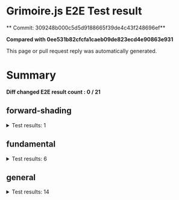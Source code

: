 # Grimoire.js E2E Test result

** Commit: 309248b000c5d5d9188665f39de4c43f248696ef**

**Compared with 0ee531b82cfcfa1caeb09de823ecd4e90863e931**

This page or pull request reply was automatically generated.

# Summary

**Diff changed E2E result count : 0 / 21**



## forward-shading

<details>
    <summary>Test results: 1</summary>

### 0:forward-shading/pbr-rougness-metallic\[NOT TESTED BEFORE\]

* load: 1370
* waitFor: 




<img src="https://156-108731811-gh.circle-artifacts.com/0/tmp/circle-artifacts.OdgY6JK/current/forward-shadingpbr-rougness-metallic.png"/>




<a href="http://jsrun.it/kyasbal/gCfn3#gltf&#x3D;staging-309248b000c5d5d9188665f39de4c43f248696ef">OPEN</a>



<details>
    <summary>Logs</summary>

```
log:%cGrimoire.js v0.21.1
plugins:

  1 : grimoirejs-math@1.15.1
  2 : grimoirejs-fundamental@0.32.3
  3 : grimoirejs-forward-shading@1.10.1

To suppress this message,please inject a line &quot;gr.debug &#x3D; false;&quot; on the initializing timing. color:#44F;font-weight:bold;
```

</details>

<details>
    <summary>Meta</summary>


|Key|Value|
|:-:|:-:|
|config|[object Object]|
|loadTime|1370|
|logs|[object Object]|
|diffTestResult|true|
|url|http://jsrun.it/kyasbal/gCfn3#gltf&#x3D;staging-309248b000c5d5d9188665f39de4c43f248696ef|


</details>

<details>
    <summary>Config</summary>


|Key|Value|
|:-:|:-:|
|url|http://jsrun.it/kyasbal/gCfn3|
|timeout|100000|
|waitFor||
|width|640|
|height|480|
|threshold|3%|
|shift|2|
|group|forward-shading|
|name|pbr-rougness-metallic|


</details>


---

 

</details>


## fundamental

<details>
    <summary>Test results: 6</summary>

### 0:fundamental/texture-direction\[NOT TESTED BEFORE\]

* load: 2197
* waitFor: 




<img src="https://156-108731811-gh.circle-artifacts.com/1/tmp/circle-artifacts.hIWWI8Y/current/fundamentaltexture-direction.png"/>




<a href="https://codepen.io/kyasbal-1994/debug/gXMBJV#gltf&#x3D;staging-309248b000c5d5d9188665f39de4c43f248696ef">OPEN</a>



<details>
    <summary>Logs</summary>

```
log:%cGrimoire.js v0.21.1
plugins:

  1 : grimoirejs-math@1.15.1
  2 : grimoirejs-fundamental@0.32.3

To suppress this message,please inject a line &quot;gr.debug &#x3D; false;&quot; on the initializing timing. color:#44F;font-weight:bold;
```

</details>

<details>
    <summary>Meta</summary>


|Key|Value|
|:-:|:-:|
|config|[object Object]|
|loadTime|2197|
|logs|[object Object]|
|diffTestResult|true|
|url|https://codepen.io/kyasbal-1994/debug/gXMBJV#gltf&#x3D;staging-309248b000c5d5d9188665f39de4c43f248696ef|


</details>

<details>
    <summary>Config</summary>


|Key|Value|
|:-:|:-:|
|url|https://codepen.io/kyasbal-1994/debug/gXMBJV|
|timeout|100000|
|waitFor||
|width|640|
|height|480|
|threshold|3%|
|shift|2|
|group|fundamental|
|name|texture-direction|


</details>


---


### 1:fundamental/uv\[NOT TESTED BEFORE\]

* load: 1618
* waitFor: 




<img src="https://156-108731811-gh.circle-artifacts.com/2/tmp/circle-artifacts.YwKa301/current/fundamentaluv.png"/>




<a href="https://codepen.io/kyasbal-1994/debug/vWXLLK#gltf&#x3D;staging-309248b000c5d5d9188665f39de4c43f248696ef">OPEN</a>



<details>
    <summary>Logs</summary>

```
log:%cGrimoire.js v0.21.1
plugins:

  1 : grimoirejs-math@1.15.1
  2 : grimoirejs-fundamental@0.32.3

To suppress this message,please inject a line &quot;gr.debug &#x3D; false;&quot; on the initializing timing. color:#44F;font-weight:bold;
```

</details>

<details>
    <summary>Meta</summary>


|Key|Value|
|:-:|:-:|
|config|[object Object]|
|loadTime|1618|
|logs|[object Object]|
|diffTestResult|true|
|url|https://codepen.io/kyasbal-1994/debug/vWXLLK#gltf&#x3D;staging-309248b000c5d5d9188665f39de4c43f248696ef|


</details>

<details>
    <summary>Config</summary>


|Key|Value|
|:-:|:-:|
|url|https://codepen.io/kyasbal-1994/debug/vWXLLK|
|timeout|100000|
|waitFor||
|width|640|
|height|480|
|threshold|3%|
|shift|2|
|group|fundamental|
|name|uv|


</details>


---


### 2:fundamental/normal\[NOT TESTED BEFORE\]

* load: 1495
* waitFor: 




<img src="https://156-108731811-gh.circle-artifacts.com/3/tmp/circle-artifacts.tHBZvMI/current/fundamentalnormal.png"/>




<a href="https://codepen.io/kyasbal-1994/debug/RjGroo#gltf&#x3D;staging-309248b000c5d5d9188665f39de4c43f248696ef">OPEN</a>



<details>
    <summary>Logs</summary>

```
log:%cGrimoire.js v0.21.1
plugins:

  1 : grimoirejs-math@1.15.1
  2 : grimoirejs-fundamental@0.32.3

To suppress this message,please inject a line &quot;gr.debug &#x3D; false;&quot; on the initializing timing. color:#44F;font-weight:bold;
```

</details>

<details>
    <summary>Meta</summary>


|Key|Value|
|:-:|:-:|
|config|[object Object]|
|loadTime|1495|
|logs|[object Object]|
|diffTestResult|true|
|url|https://codepen.io/kyasbal-1994/debug/RjGroo#gltf&#x3D;staging-309248b000c5d5d9188665f39de4c43f248696ef|


</details>

<details>
    <summary>Config</summary>


|Key|Value|
|:-:|:-:|
|url|https://codepen.io/kyasbal-1994/debug/RjGroo|
|timeout|100000|
|waitFor||
|width|640|
|height|480|
|threshold|3%|
|shift|2|
|group|fundamental|
|name|normal|


</details>


---


### 3:fundamental/canvasFollowRelative\[NOT TESTED BEFORE\]

* load: 1710
* waitFor: 




<img src="https://156-108731811-gh.circle-artifacts.com/0/tmp/circle-artifacts.OdgY6JK/current/fundamentalcanvasFollowRelative.png"/>




<a href="https://codepen.io/kyasbal-1994/debug/bf323f6b9725ceb75f0865d6dddd68b9#gltf&#x3D;staging-309248b000c5d5d9188665f39de4c43f248696ef">OPEN</a>



<details>
    <summary>Logs</summary>

```
log:%cGrimoire.js v0.21.1
plugins:

  1 : grimoirejs-math@1.15.1
  2 : grimoirejs-fundamental@0.32.3

To suppress this message,please inject a line &quot;gr.debug &#x3D; false;&quot; on the initializing timing. color:#44F;font-weight:bold;
```

</details>

<details>
    <summary>Meta</summary>


|Key|Value|
|:-:|:-:|
|config|[object Object]|
|loadTime|1710|
|logs|[object Object]|
|diffTestResult|true|
|url|https://codepen.io/kyasbal-1994/debug/bf323f6b9725ceb75f0865d6dddd68b9#gltf&#x3D;staging-309248b000c5d5d9188665f39de4c43f248696ef|


</details>

<details>
    <summary>Config</summary>


|Key|Value|
|:-:|:-:|
|url|https://codepen.io/kyasbal-1994/debug/bf323f6b9725ceb75f0865d6dddd68b9|
|timeout|100000|
|waitFor||
|width|640|
|height|480|
|threshold|3%|
|shift|2|
|group|fundamental|
|name|canvasFollowRelative|


</details>


---


### 4:fundamental/canvasConsiderBorder\[NOT TESTED BEFORE\]

* load: 863
* waitFor: 




<img src="https://156-108731811-gh.circle-artifacts.com/1/tmp/circle-artifacts.hIWWI8Y/current/fundamentalcanvasConsiderBorder.png"/>




<a href="https://codepen.io/kyasbal-1994/debug/d448653295e3678bdbbc626bf9192f79#gltf&#x3D;staging-309248b000c5d5d9188665f39de4c43f248696ef">OPEN</a>



<details>
    <summary>Logs</summary>

```
log:%cGrimoire.js v0.21.1
plugins:

  1 : grimoirejs-math@1.15.1
  2 : grimoirejs-fundamental@0.32.3

To suppress this message,please inject a line &quot;gr.debug &#x3D; false;&quot; on the initializing timing. color:#44F;font-weight:bold;
```

</details>

<details>
    <summary>Meta</summary>


|Key|Value|
|:-:|:-:|
|config|[object Object]|
|loadTime|863|
|logs|[object Object]|
|diffTestResult|true|
|url|https://codepen.io/kyasbal-1994/debug/d448653295e3678bdbbc626bf9192f79#gltf&#x3D;staging-309248b000c5d5d9188665f39de4c43f248696ef|


</details>

<details>
    <summary>Config</summary>


|Key|Value|
|:-:|:-:|
|url|https://codepen.io/kyasbal-1994/debug/d448653295e3678bdbbc626bf9192f79|
|timeout|100000|
|waitFor||
|width|640|
|height|480|
|threshold|3%|
|shift|2|
|group|fundamental|
|name|canvasConsiderBorder|


</details>


---


### 5:fundamental/dynamicParentSizeChange\[NOT TESTED BEFORE\]

* load: 1431
* waitFor: 




<img src="https://156-108731811-gh.circle-artifacts.com/2/tmp/circle-artifacts.YwKa301/current/fundamentaldynamicParentSizeChange.png"/>




<a href="https://codepen.io/kyasbal-1994/debug/074bef092e7a50ed3e33fe7c75c923e6#gltf&#x3D;staging-309248b000c5d5d9188665f39de4c43f248696ef">OPEN</a>



<details>
    <summary>Logs</summary>

```
log:%cGrimoire.js v0.21.1
plugins:

  1 : grimoirejs-math@1.15.1
  2 : grimoirejs-fundamental@0.32.3

To suppress this message,please inject a line &quot;gr.debug &#x3D; false;&quot; on the initializing timing. color:#44F;font-weight:bold;
```

</details>

<details>
    <summary>Meta</summary>


|Key|Value|
|:-:|:-:|
|config|[object Object]|
|loadTime|1431|
|logs|[object Object]|
|diffTestResult|true|
|url|https://codepen.io/kyasbal-1994/debug/074bef092e7a50ed3e33fe7c75c923e6#gltf&#x3D;staging-309248b000c5d5d9188665f39de4c43f248696ef|


</details>

<details>
    <summary>Config</summary>


|Key|Value|
|:-:|:-:|
|url|https://codepen.io/kyasbal-1994/debug/074bef092e7a50ed3e33fe7c75c923e6|
|timeout|100000|
|waitFor||
|width|640|
|height|480|
|threshold|3%|
|shift|2|
|group|fundamental|
|name|dynamicParentSizeChange|


</details>


---

 

</details>


## general

<details>
    <summary>Test results: 14</summary>

### 0:general/earth\[NOT TESTED BEFORE\]

* load: 2547
* waitFor: 




<img src="https://156-108731811-gh.circle-artifacts.com/3/tmp/circle-artifacts.tHBZvMI/current/generalearth.png"/>




<a href="http://jsrun.it/cx20/89C8#gltf&#x3D;staging-309248b000c5d5d9188665f39de4c43f248696ef">OPEN</a>



<details>
    <summary>Logs</summary>

```
log:%cGrimoire.js v0.20.1
plugins:

  1 : grimoirejs-math@1.15.1
  2 : grimoirejs-fundamental@0.30.4
  3 : grimoirejs-preset-basic@1.11.15
  4 : grimoirejs-forward-shading@1.10.1

To suppress this message,please inject a line &quot;gr.debug &#x3D; false;&quot; on the initializing timing. color:#44F;font-weight:bold;
```

</details>

<details>
    <summary>Meta</summary>


|Key|Value|
|:-:|:-:|
|config|[object Object]|
|loadTime|2547|
|logs|[object Object]|
|diffTestResult|true|
|url|http://jsrun.it/cx20/89C8#gltf&#x3D;staging-309248b000c5d5d9188665f39de4c43f248696ef|


</details>

<details>
    <summary>Config</summary>


|Key|Value|
|:-:|:-:|
|url|http://jsrun.it/cx20/89C8|
|timeout|100000|
|waitFor||
|width|640|
|height|480|
|threshold|3%|
|shift|2|
|group|general|
|name|earth|


</details>


---


### 1:general/gltf\[NOT TESTED BEFORE\]

* load: 733
* waitFor: 




<img src="https://156-108731811-gh.circle-artifacts.com/0/tmp/circle-artifacts.OdgY6JK/current/generalgltf.png"/>




<a href="http://jsrun.it/cx20/6ojC#gltf&#x3D;staging-309248b000c5d5d9188665f39de4c43f248696ef">OPEN</a>



<details>
    <summary>Logs</summary>

```
log:%cGrimoire.js v0.20.0
plugins:

  1 : grimoirejs-math@1.14.6
  2 : grimoirejs-fundamental@0.28.2
  3 : grimoirejs-preset-basic@1.11.3
  4 : grimoirejs-animation@1.2.0
  5 : grimoirejs-forward-shading@1.7.3
  6 : grimoirejs-gltf@2.2.1

To suppress this message,please inject a line &quot;gr.debug &#x3D; false;&quot; on the initializing timing. color:#44F;font-weight:bold;
```

</details>

<details>
    <summary>Meta</summary>


|Key|Value|
|:-:|:-:|
|config|[object Object]|
|loadTime|733|
|logs|[object Object]|
|diffTestResult|true|
|url|http://jsrun.it/cx20/6ojC#gltf&#x3D;staging-309248b000c5d5d9188665f39de4c43f248696ef|


</details>

<details>
    <summary>Config</summary>


|Key|Value|
|:-:|:-:|
|url|http://jsrun.it/cx20/6ojC|
|timeout|100000|
|waitFor||
|width|640|
|height|480|
|threshold|3%|
|shift|2|
|group|general|
|name|gltf|


</details>


---


### 2:general/posteffect\[NOT TESTED BEFORE\]

* load: 2311
* waitFor: 




<img src="https://156-108731811-gh.circle-artifacts.com/1/tmp/circle-artifacts.hIWWI8Y/current/generalposteffect.png"/>




<a href="http://jsrun.it/cx20/snhP#gltf&#x3D;staging-309248b000c5d5d9188665f39de4c43f248696ef">OPEN</a>



<details>
    <summary>Logs</summary>

```
log:%cGrimoire.js v0.19.5
plugins:

  1 : grimoirejs-math@1.14.3
  2 : grimoirejs-fundamental@0.28.2
  3 : grimoirejs-preset-basic@1.11.0

To suppress this message,please inject a line &quot;gr.debug &#x3D; false;&quot; on the initializing timing. color:#44F;font-weight:bold;
```

</details>

<details>
    <summary>Meta</summary>


|Key|Value|
|:-:|:-:|
|config|[object Object]|
|loadTime|2311|
|logs|[object Object]|
|diffTestResult|true|
|url|http://jsrun.it/cx20/snhP#gltf&#x3D;staging-309248b000c5d5d9188665f39de4c43f248696ef|


</details>

<details>
    <summary>Config</summary>


|Key|Value|
|:-:|:-:|
|url|http://jsrun.it/cx20/snhP|
|timeout|100000|
|waitFor||
|width|640|
|height|480|
|threshold|3%|
|shift|2|
|group|general|
|name|posteffect|


</details>


---


### 3:general/primitives\[NOT TESTED BEFORE\]

* load: 2098
* waitFor: 




<img src="https://156-108731811-gh.circle-artifacts.com/2/tmp/circle-artifacts.YwKa301/current/generalprimitives.png"/>




<a href="http://jsrun.it/cx20/WWUy#gltf&#x3D;staging-309248b000c5d5d9188665f39de4c43f248696ef">OPEN</a>



<details>
    <summary>Logs</summary>

```
log:%cGrimoire.js v0.20.0
plugins:

  1 : grimoirejs-math@1.14.7
  2 : grimoirejs-fundamental@0.29.2
  3 : grimoirejs-preset-basic@1.11.5

To suppress this message,please inject a line &quot;gr.debug &#x3D; false;&quot; on the initializing timing. color:#44F;font-weight:bold;
```

</details>

<details>
    <summary>Meta</summary>


|Key|Value|
|:-:|:-:|
|config|[object Object]|
|loadTime|2098|
|logs|[object Object]|
|diffTestResult|true|
|url|http://jsrun.it/cx20/WWUy#gltf&#x3D;staging-309248b000c5d5d9188665f39de4c43f248696ef|


</details>

<details>
    <summary>Config</summary>


|Key|Value|
|:-:|:-:|
|url|http://jsrun.it/cx20/WWUy|
|timeout|100000|
|waitFor||
|width|640|
|height|480|
|threshold|3%|
|shift|2|
|group|general|
|name|primitives|


</details>


---


### 4:general/quaternion\[NOT TESTED BEFORE\]

* load: 1023
* waitFor: 




<img src="https://156-108731811-gh.circle-artifacts.com/3/tmp/circle-artifacts.tHBZvMI/current/generalquaternion.png"/>




<a href="http://jsrun.it/cx20/29IU#gltf&#x3D;staging-309248b000c5d5d9188665f39de4c43f248696ef">OPEN</a>



<details>
    <summary>Logs</summary>

```
log:%cGrimoire.js v0.20.1
plugins:

  1 : grimoirejs-math@1.14.7
  2 : grimoirejs-fundamental@0.29.4
  3 : grimoirejs-preset-basic@1.11.8

To suppress this message,please inject a line &quot;gr.debug &#x3D; false;&quot; on the initializing timing. color:#44F;font-weight:bold;
```

</details>

<details>
    <summary>Meta</summary>


|Key|Value|
|:-:|:-:|
|config|[object Object]|
|loadTime|1023|
|logs|[object Object]|
|diffTestResult|true|
|url|http://jsrun.it/cx20/29IU#gltf&#x3D;staging-309248b000c5d5d9188665f39de4c43f248696ef|


</details>

<details>
    <summary>Config</summary>


|Key|Value|
|:-:|:-:|
|url|http://jsrun.it/cx20/29IU|
|timeout|100000|
|waitFor||
|width|640|
|height|480|
|threshold|3%|
|shift|2|
|group|general|
|name|quaternion|


</details>


---


### 5:general/teapod-wireframe\[NOT TESTED BEFORE\]

* load: 776
* waitFor: 




<img src="https://156-108731811-gh.circle-artifacts.com/0/tmp/circle-artifacts.OdgY6JK/current/generalteapod-wireframe.png"/>




<a href="http://jsrun.it/cx20/Ukzk#gltf&#x3D;staging-309248b000c5d5d9188665f39de4c43f248696ef">OPEN</a>



<details>
    <summary>Logs</summary>

```
log:%cGrimoire.js v0.20.1
plugins:

  1 : grimoirejs-math@1.14.7
  2 : grimoirejs-fundamental@0.29.4
  3 : grimoirejs-preset-basic@1.11.8

To suppress this message,please inject a line &quot;gr.debug &#x3D; false;&quot; on the initializing timing. color:#44F;font-weight:bold;
```

</details>

<details>
    <summary>Meta</summary>


|Key|Value|
|:-:|:-:|
|config|[object Object]|
|loadTime|776|
|logs|[object Object]|
|diffTestResult|true|
|url|http://jsrun.it/cx20/Ukzk#gltf&#x3D;staging-309248b000c5d5d9188665f39de4c43f248696ef|


</details>

<details>
    <summary>Config</summary>


|Key|Value|
|:-:|:-:|
|url|http://jsrun.it/cx20/Ukzk|
|timeout|100000|
|waitFor||
|width|640|
|height|480|
|threshold|3%|
|shift|2|
|group|general|
|name|teapod-wireframe|


</details>


---


### 6:general/teapod-normal\[NOT TESTED BEFORE\]

* load: 1465
* waitFor: 




<img src="https://156-108731811-gh.circle-artifacts.com/1/tmp/circle-artifacts.hIWWI8Y/current/generalteapod-normal.png"/>




<a href="http://jsrun.it/cx20/MPRv#gltf&#x3D;staging-309248b000c5d5d9188665f39de4c43f248696ef">OPEN</a>



<details>
    <summary>Logs</summary>

```
log:%cGrimoire.js v0.20.1
plugins:

  1 : grimoirejs-math@1.14.7
  2 : grimoirejs-fundamental@0.29.4
  3 : grimoirejs-preset-basic@1.11.8

To suppress this message,please inject a line &quot;gr.debug &#x3D; false;&quot; on the initializing timing. color:#44F;font-weight:bold;
```

</details>

<details>
    <summary>Meta</summary>


|Key|Value|
|:-:|:-:|
|config|[object Object]|
|loadTime|1465|
|logs|[object Object]|
|diffTestResult|true|
|url|http://jsrun.it/cx20/MPRv#gltf&#x3D;staging-309248b000c5d5d9188665f39de4c43f248696ef|


</details>

<details>
    <summary>Config</summary>


|Key|Value|
|:-:|:-:|
|url|http://jsrun.it/cx20/MPRv|
|timeout|100000|
|waitFor||
|width|640|
|height|480|
|threshold|3%|
|shift|2|
|group|general|
|name|teapod-normal|


</details>


---


### 7:general/teapod-texture\[NOT TESTED BEFORE\]

* load: 1779
* waitFor: 




<img src="https://156-108731811-gh.circle-artifacts.com/2/tmp/circle-artifacts.YwKa301/current/generalteapod-texture.png"/>




<a href="http://jsrun.it/cx20/kPYg#gltf&#x3D;staging-309248b000c5d5d9188665f39de4c43f248696ef">OPEN</a>



<details>
    <summary>Logs</summary>

```
log:%cGrimoire.js v0.20.1
plugins:

  1 : grimoirejs-math@1.14.7
  2 : grimoirejs-fundamental@0.29.4
  3 : grimoirejs-preset-basic@1.11.8

To suppress this message,please inject a line &quot;gr.debug &#x3D; false;&quot; on the initializing timing. color:#44F;font-weight:bold;
```

</details>

<details>
    <summary>Meta</summary>


|Key|Value|
|:-:|:-:|
|config|[object Object]|
|loadTime|1779|
|logs|[object Object]|
|diffTestResult|true|
|url|http://jsrun.it/cx20/kPYg#gltf&#x3D;staging-309248b000c5d5d9188665f39de4c43f248696ef|


</details>

<details>
    <summary>Config</summary>


|Key|Value|
|:-:|:-:|
|url|http://jsrun.it/cx20/kPYg|
|timeout|100000|
|waitFor||
|width|640|
|height|480|
|threshold|3%|
|shift|2|
|group|general|
|name|teapod-texture|


</details>


---


### 8:general/pbr\[NOT TESTED BEFORE\]

* load: 732
* waitFor: 




<img src="https://156-108731811-gh.circle-artifacts.com/3/tmp/circle-artifacts.tHBZvMI/current/generalpbr.png"/>




<a href="http://jsrun.it/cx20/Qurl#gltf&#x3D;staging-309248b000c5d5d9188665f39de4c43f248696ef">OPEN</a>



<details>
    <summary>Logs</summary>

```
log:%cGrimoire.js v0.20.1
plugins:

  1 : grimoirejs-math@1.14.8
  2 : grimoirejs-fundamental@0.29.4
  3 : grimoirejs-preset-basic@1.11.9
  4 : grimoirejs-animation@1.2.0
  5 : grimoirejs-forward-shading@1.9.1
  6 : grimoirejs-gltf@2.2.6

To suppress this message,please inject a line &quot;gr.debug &#x3D; false;&quot; on the initializing timing. color:#44F;font-weight:bold;
```

</details>

<details>
    <summary>Meta</summary>


|Key|Value|
|:-:|:-:|
|config|[object Object]|
|loadTime|732|
|logs|[object Object]|
|diffTestResult|true|
|url|http://jsrun.it/cx20/Qurl#gltf&#x3D;staging-309248b000c5d5d9188665f39de4c43f248696ef|


</details>

<details>
    <summary>Config</summary>


|Key|Value|
|:-:|:-:|
|url|http://jsrun.it/cx20/Qurl|
|timeout|100000|
|waitFor||
|width|640|
|height|480|
|threshold|3%|
|shift|2|
|group|general|
|name|pbr|


</details>


---


### 9:general/particles\[NOT TESTED BEFORE\]

* load: 1226
* waitFor: 




<img src="https://156-108731811-gh.circle-artifacts.com/0/tmp/circle-artifacts.OdgY6JK/current/generalparticles.png"/>




<a href="http://jsrun.it/case2912/6B8h#gltf&#x3D;staging-309248b000c5d5d9188665f39de4c43f248696ef">OPEN</a>



<details>
    <summary>Logs</summary>

```
log:%cGrimoire.js v0.21.0
plugins:

  1 : grimoirejs-math@1.15.1
  2 : grimoirejs-fundamental@0.30.5
  3 : grimoirejs-preset-basic@1.11.16

To suppress this message,please inject a line &quot;gr.debug &#x3D; false;&quot; on the initializing timing. color:#44F;font-weight:bold;
```

</details>

<details>
    <summary>Meta</summary>


|Key|Value|
|:-:|:-:|
|config|[object Object]|
|loadTime|1226|
|logs|[object Object]|
|diffTestResult|true|
|url|http://jsrun.it/case2912/6B8h#gltf&#x3D;staging-309248b000c5d5d9188665f39de4c43f248696ef|


</details>

<details>
    <summary>Config</summary>


|Key|Value|
|:-:|:-:|
|url|http://jsrun.it/case2912/6B8h|
|timeout|100000|
|waitFor||
|width|640|
|height|480|
|threshold|3%|
|shift|2|
|group|general|
|name|particles|


</details>


---


### 10:general/axis\[NOT TESTED BEFORE\]

* load: 696
* waitFor: 




<img src="https://156-108731811-gh.circle-artifacts.com/1/tmp/circle-artifacts.hIWWI8Y/current/generalaxis.png"/>




<a href="http://jsrun.it/cx20/ebdy#gltf&#x3D;staging-309248b000c5d5d9188665f39de4c43f248696ef">OPEN</a>



<details>
    <summary>Logs</summary>

```
log:%cGrimoire.js v0.20.1
plugins:

  1 : grimoirejs-math@1.14.7
  2 : grimoirejs-fundamental@0.29.4
  3 : grimoirejs-preset-basic@1.11.8

To suppress this message,please inject a line &quot;gr.debug &#x3D; false;&quot; on the initializing timing. color:#44F;font-weight:bold;
```

</details>

<details>
    <summary>Meta</summary>


|Key|Value|
|:-:|:-:|
|config|[object Object]|
|loadTime|696|
|logs|[object Object]|
|diffTestResult|true|
|url|http://jsrun.it/cx20/ebdy#gltf&#x3D;staging-309248b000c5d5d9188665f39de4c43f248696ef|


</details>

<details>
    <summary>Config</summary>


|Key|Value|
|:-:|:-:|
|url|http://jsrun.it/cx20/ebdy|
|timeout|100000|
|waitFor||
|width|640|
|height|480|
|threshold|3%|
|shift|2|
|group|general|
|name|axis|


</details>


---


### 11:general/forward\[NOT TESTED BEFORE\]

* load: 1125
* waitFor: 




<img src="https://156-108731811-gh.circle-artifacts.com/2/tmp/circle-artifacts.YwKa301/current/generalforward.png"/>




<a href="http://jsrun.it/cx20/UE4P#gltf&#x3D;staging-309248b000c5d5d9188665f39de4c43f248696ef">OPEN</a>



<details>
    <summary>Logs</summary>

```
log:%cGrimoire.js v0.20.1
plugins:

  1 : grimoirejs-math@1.15.1
  2 : grimoirejs-fundamental@0.30.4
  3 : grimoirejs-preset-basic@1.11.15
  4 : grimoirejs-forward-shading@1.10.1

To suppress this message,please inject a line &quot;gr.debug &#x3D; false;&quot; on the initializing timing. color:#44F;font-weight:bold;
```

</details>

<details>
    <summary>Meta</summary>


|Key|Value|
|:-:|:-:|
|config|[object Object]|
|loadTime|1125|
|logs|[object Object]|
|diffTestResult|true|
|url|http://jsrun.it/cx20/UE4P#gltf&#x3D;staging-309248b000c5d5d9188665f39de4c43f248696ef|


</details>

<details>
    <summary>Config</summary>


|Key|Value|
|:-:|:-:|
|url|http://jsrun.it/cx20/UE4P|
|timeout|100000|
|waitFor||
|width|640|
|height|480|
|threshold|3%|
|shift|2|
|group|general|
|name|forward|


</details>


---


### 12:general/shader\[NOT TESTED BEFORE\]

* load: 838
* waitFor: 




<img src="https://156-108731811-gh.circle-artifacts.com/3/tmp/circle-artifacts.tHBZvMI/current/generalshader.png"/>




<a href="http://jsrun.it/kyasbal/2DVy#gltf&#x3D;staging-309248b000c5d5d9188665f39de4c43f248696ef">OPEN</a>



<details>
    <summary>Logs</summary>

```
log:%cGrimoire.js v0.21.0
plugins:

  1 : grimoirejs-math@1.15.1
  2 : grimoirejs-fundamental@0.30.5
  3 : grimoirejs-preset-basic@1.11.16

To suppress this message,please inject a line &quot;gr.debug &#x3D; false;&quot; on the initializing timing. color:#44F;font-weight:bold;
```

</details>

<details>
    <summary>Meta</summary>


|Key|Value|
|:-:|:-:|
|config|[object Object]|
|loadTime|838|
|logs|[object Object]|
|diffTestResult|true|
|url|http://jsrun.it/kyasbal/2DVy#gltf&#x3D;staging-309248b000c5d5d9188665f39de4c43f248696ef|


</details>

<details>
    <summary>Config</summary>


|Key|Value|
|:-:|:-:|
|url|http://jsrun.it/kyasbal/2DVy|
|timeout|100000|
|waitFor||
|width|640|
|height|480|
|threshold|3%|
|shift|2|
|group|general|
|name|shader|


</details>


---


### 13:general/pbrTest14\[NOT TESTED BEFORE\]

* load: 3824
* waitFor: 




<img src="https://156-108731811-gh.circle-artifacts.com/0/tmp/circle-artifacts.OdgY6JK/current/generalpbrTest14.png"/>




<a href="http://jsrun.it/kyasbal/oeKr#gltf&#x3D;staging-309248b000c5d5d9188665f39de4c43f248696ef">OPEN</a>



<details>
    <summary>Logs</summary>

```
log:%cGrimoire.js v0.19.1
plugins:

  1 : grimoirejs-math@1.14.2
  2 : grimoirejs-fundamental@0.28.1
  3 : grimoirejs-preset-basic@1.10.17
  4 : grimoirejs-forward-shading@1.7.3

To suppress this message,please inject a line &quot;gr.debug &#x3D; false;&quot; on the initializing timing. color:#44F;font-weight:bold;
error:JSHandle@error
```

</details>

<details>
    <summary>Meta</summary>


|Key|Value|
|:-:|:-:|
|config|[object Object]|
|loadTime|3824|
|logs|[object Object],[object Object]|
|diffTestResult|true|
|url|http://jsrun.it/kyasbal/oeKr#gltf&#x3D;staging-309248b000c5d5d9188665f39de4c43f248696ef|


</details>

<details>
    <summary>Config</summary>


|Key|Value|
|:-:|:-:|
|timeout|100000|
|url|http://jsrun.it/kyasbal/oeKr|
|waitFor||
|width|640|
|height|480|
|threshold|3%|
|shift|2|
|group|general|
|name|pbrTest14|


</details>


---

 

</details>
 
